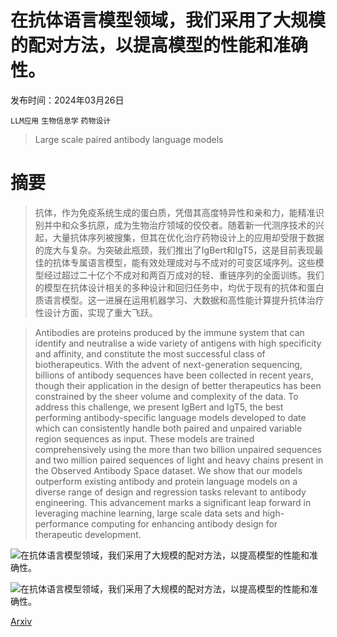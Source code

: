 # 在抗体语言模型领域，我们采用了大规模的配对方法，以提高模型的性能和准确性。

发布时间：2024年03月26日

`LLM应用` `生物信息学` `药物设计`

> Large scale paired antibody language models

# 摘要

> 抗体，作为免疫系统生成的蛋白质，凭借其高度特异性和亲和力，能精准识别并中和众多抗原，成为生物治疗领域的佼佼者。随着新一代测序技术的兴起，大量抗体序列被搜集，但其在优化治疗药物设计上的应用却受限于数据的庞大与复杂。为突破此瓶颈，我们推出了IgBert和IgT5，这是目前表现最佳的抗体专属语言模型，能有效处理成对与不成对的可变区域序列。这些模型经过超过二十亿个不成对和两百万成对的轻、重链序列的全面训练。我们的模型在抗体设计相关的多种设计和回归任务中，均优于现有的抗体和蛋白质语言模型。这一进展在运用机器学习、大数据和高性能计算提升抗体治疗性设计方面，实现了重大飞跃。

> Antibodies are proteins produced by the immune system that can identify and neutralise a wide variety of antigens with high specificity and affinity, and constitute the most successful class of biotherapeutics. With the advent of next-generation sequencing, billions of antibody sequences have been collected in recent years, though their application in the design of better therapeutics has been constrained by the sheer volume and complexity of the data. To address this challenge, we present IgBert and IgT5, the best performing antibody-specific language models developed to date which can consistently handle both paired and unpaired variable region sequences as input. These models are trained comprehensively using the more than two billion unpaired sequences and two million paired sequences of light and heavy chains present in the Observed Antibody Space dataset. We show that our models outperform existing antibody and protein language models on a diverse range of design and regression tasks relevant to antibody engineering. This advancement marks a significant leap forward in leveraging machine learning, large scale data sets and high-performance computing for enhancing antibody design for therapeutic development.

![在抗体语言模型领域，我们采用了大规模的配对方法，以提高模型的性能和准确性。](../../../paper_images/2403.17889/x1.png)

![在抗体语言模型领域，我们采用了大规模的配对方法，以提高模型的性能和准确性。](../../../paper_images/2403.17889/x2.png)

[Arxiv](https://arxiv.org/abs/2403.17889)